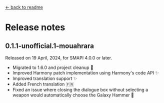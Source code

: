 ﻿[← back to readme](../README.md)

# Release notes

## 0.1.1-unofficial.1-mouahrara
Released on 19 April, 2024, for SMAPI 4.0.0 or later.
* Migrated to 1.6.0 and project cleanup 🚀
* Improved Harmony patch implementation using Harmony's code API ✨
* Improved translation support ✨
* Added French translation 🇫🇷
* Fixed an issue where closing the dialogue box without selecting a weapon would automatically choose the Galaxy Hammer 🔧
